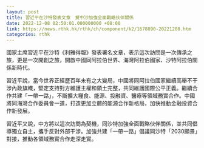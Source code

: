 ```yaml
---
layout: post
title: 習近平在沙特發表文章　冀中沙加強全面戰略伙伴關係
date: 2022-12-08 02:50:01.000000000 +08:00
link: https://news.rthk.hk/rthk/ch/component/k2/1678890-20221208.htm
categories: rthk
---
```


國家主席習近平在沙特《利雅得報》發表署名文章，表示這次訪問是一次傳承之旅，更是一次開創之旅，開啟中國同阿拉伯世界、海灣阿拉伯國家、沙特阿拉伯關係新時代。

習近平說，當今世界正經歷百年未有之大變局，中國將同阿拉伯國家繼續高舉不干涉內政旗幟，堅定支持對方維護主權和領土完整，共同維護國際公平正義。繼續合作共建「一帶一路」，不斷擴大糧食、能源、投融資、醫療等領域務實合作。中國將同海灣合作委員會一道，打造更加立體的能源合作新格局，加快推動金融投資合作新發展。 　　

習近平又說，中方將以這次訪問為契機，同沙特加強全面戰略伙伴關係，並共同倡導獨立自主，攜手反對外部干涉。加強共建「一帶一路」倡議同沙特「2030願景」對接，推動各領域務實合作走深走實。
